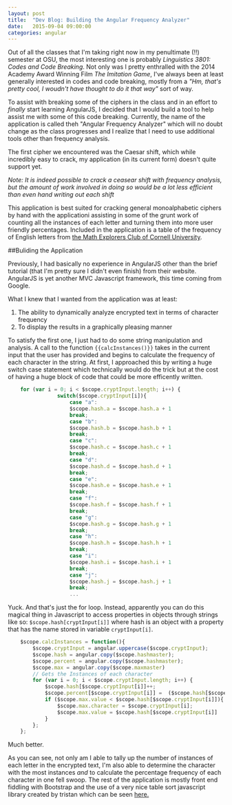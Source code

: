 ```yaml
---
layout: post
title:  "Dev Blog: Building the Angular Frequency Analyzer"
date:   2015-09-04 09:00:00
categories: angular
---
```


Out of all the classes that I'm taking right now in my penultimate (!!) semester at OSU, the most interesting one is probably _Linguistics 3801: Codes and Code Breaking_. Not only was I pretty enthralled with the 2014 Academy Award Winning Film _The Imitation Game_, I've always been at least generally interested in codes and code breaking, mostly from a _"Hm, that's pretty cool, I woudn't have thought to do it that way"_ sort of way.

To assist with breaking some of the ciphers in the class and in an effort to _finally_ start learning AngularJS, I decided that I would build a tool to help assist me with some of this code breaking. Currently, the name of the application is called theh "Angular Frequency Analyzer" which will no doubt change as the class progresses and I realize that I need to use additional tools other than frequency analysis. 

The first cipher we encountered was the Caesar shift, which while incredibly easy to crack, my application (in its current form) doesn't quite support yet. 

_Note: It is indeed possible to crack a ceasear shift with frequency analysis, but the amount of work involved in doing so would be a lot less efficient than even hand writing out each shift_

This application is best suited for cracking general monoalphabetic ciphers by hand with the applicationi assisting in some of the grunt work of counting all the instances of each letter and turning them into more user friendly percentages. Included in the application is a table of the frequency of English letters from <a href="http://www.math.cornell.edu/~mec/2003-2004/cryptography/subs/frequencies.html">the Math Explorers Club of Cornell University</a>.

##Buliding the Application

Previously, I had basically no experience in AngularJS other than the brief tutorial (that I'm pretty sure I didn't even finish) from their website. AngularJS is yet another MVC Javascript framework, this time coming from Google.

What I knew that I wanted from the application was at least:

1. The ability to dynamically analyze encrypted text in terms of character frequency
2. To display the results in a graphically pleasing manner

To satisfy the first one, I just had to do some string manipulation and analysis. A call to the function `{{calcInstances()}}` takes in the current input that the user has provided and begins to calculate the frequency of each character in the string. At first, I approached this by writing a huge switch case statement which technically would do the trick but at the cost of having a huge block of code that could be more efficently written.

```javascript
	for (var i = 0; i < $scope.cryptInput.length; i++) {
				switch($scope.cryptInput[i]){
					case "a":
					$scope.hash.a = $scope.hash.a + 1
					break;
					case "b":
					$scope.hash.b = $scope.hash.b + 1
					break;
					case "c":
					$scope.hash.c = $scope.hash.c + 1
					break;
					case "d":	
					$scope.hash.d = $scope.hash.d + 1
					break;
					case "e":
					$scope.hash.e = $scope.hash.e + 1
					break;
					case "f":
					$scope.hash.f = $scope.hash.f + 1
					break;
					case "g":
					$scope.hash.g = $scope.hash.g + 1
					break;
					case "h":
					$scope.hash.h = $scope.hash.h + 1
					break;
					case "i":
					$scope.hash.i = $scope.hash.i + 1
					break;
					case "j":
					$scope.hash.j = $scope.hash.j + 1
					break;
					...
```

Yuck. And that's just the for loop. Instead, apparently you can do this magical thing in Javascript to access properties in objects through strings like so: `$scope.hash[cryptInput[i]]` where hash is an object with a property that has the name stored in variable `cryptInput[i]`.


```javascript
	$scope.calcInstances = function(){
		$scope.cryptInput = angular.uppercase($scope.cryptInput);
		$scope.hash = angular.copy($scope.hashmaster);
		$scope.percent = angular.copy($scope.hashmaster);
		$scope.max = angular.copy($scope.maxmaster)
		// Gets the Instances of each character
		for (var i = 0; i < $scope.cryptInput.length; i++) {
			$scope.hash[$scope.cryptInput[i]]++;
			$scope.percent[$scope.cryptInput[i]] =  ($scope.hash[$scope.cryptInput[i]] / $scope.cryptInput.length)*100;
			if ($scope.max.value < $scope.hash[$scope.cryptInput[i]]){
				$scope.max.character = $scope.cryptInput[i];
				$scope.max.value = $scope.hash[$scope.cryptInput[i]]
			}
		};
	};
```

Much better. 

As you can see, not only am I able to tally up the number of instances of each letter in the encrypted text, I'm also able to determine the character with the most instances _and_ to calculate the percentage frequency of each character in one fell swoop. The rest of the application is mostly front end fiddling with Bootstrap and the use of a very nice table sort javascript library created by tristan which can be seen <a href="https://github.com/tristen/tablesort">here.</a>
